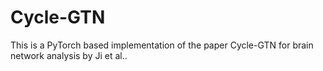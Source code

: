 # Cycle-GTN
This is a PyTorch based implementation of the paper Cycle-GTN for brain network analysis by Ji et al..
